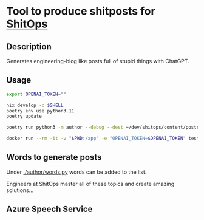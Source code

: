 # Tool to produce shitposts for [ShitOps](https://shitops.de)

## Description

Generates engineering-blog like posts full of stupid things with ChatGPT.

## Usage

```bash
export OPENAI_TOKEN=""
```

```bash
nix develop -c $SHELL
poetry env use python3.11
poetry update
```

```bash
poetry run python3 -m author --debug --dest ~/dev/shitops/content/posts --google-service-account ./shitops.json
```

```bash
docker run --rm -it -v "$PWD:/app" -e "OPENAI_TOKEN=$OPENAI_TOKEN" test -- --debug --dest ./output --google-service-account ./shitops-d2b15bf38d97.json --az-subscription-key ""
```

## Words to generate posts

Under [./author/words.py](./author/words.py) words can be added to the list.

Engineers at ShitOps master all of these topics and create amazing solutions...

## Azure Speech Service

```bash

```
